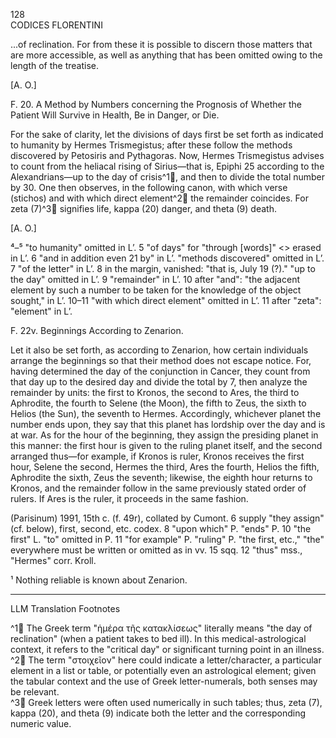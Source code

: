 128  
CODICES FLORENTINI

...of reclination. For from these it is possible to discern those matters that are more accessible, as well as anything that has been omitted owing to the length of the treatise.

[A. O.]

F. 20. A Method by Numbers concerning the Prognosis of Whether the Patient Will Survive in Health, Be in Danger, or Die.

For the sake of clarity, let the divisions of days first be set forth as indicated to humanity by Hermes Trismegistus; after these follow the methods discovered by Petosiris and Pythagoras. Now, Hermes Trismegistus advises to count from the heliacal rising of Sirius—that is, Epiphi 25 according to the Alexandrians—up to the day of crisis^1🤖, and then to divide the total number by 30. One then observes, in the following canon, with which verse (stichos) and with which direct element^2🤖 the remainder coincides. For zeta (7)^3🤖 signifies life, kappa (20) danger, and theta (9) death.

[A. O.]

⁴–⁵ "to humanity" omitted in L’. 5 "of days" for "through <certain> [words]" <> erased in L’. 6 "and in addition even 21 by" in L’. "methods discovered" omitted in L’. 7 "of the letter" in L’. 8 in the margin, vanished: "that is, July 19 (?)." "up to the day" omitted in L’. 9 "remainder" in L’. 10 after "and": "the adjacent element by such a number to be taken for the knowledge of the object sought," in L’. 10–11 "with which direct element" omitted in L’. 11 after "zeta": "element" in L’.

F. 22v. Beginnings According to Zenarion.

Let it also be set forth, as according to Zenarion, how certain individuals arrange the beginnings so that their method does not escape notice. For, having determined the day of the conjunction in Cancer, they count from that day up to the desired day and divide the total by 7, then analyze the remainder by units: the first to Kronos, the second to Ares, the third to Aphrodite, the fourth to Selene (the Moon), the fifth to Zeus, the sixth to Helios (the Sun), the seventh to Hermes. Accordingly, whichever planet the number ends upon, they say that this planet has lordship over the day and is at war. As for the hour of the beginning, they assign the presiding planet in this manner: the first hour is given to the ruling planet itself, and the second arranged thus—for example, if Kronos is ruler, Kronos receives the first hour, Selene the second, Hermes the third, Ares the fourth, Helios the fifth, Aphrodite the sixth, Zeus the seventh; likewise, the eighth hour returns to Kronos, and the remainder follow in the same previously stated order of rulers. If Ares is the ruler, it proceeds in the same fashion.

(Parisinum) 1991, 15th c. (f. 49r), collated by Cumont. 6 supply "they assign" (cf. below), first, second, etc. codex. 8 "upon which" P. "ends" P. 10 "the first" L. "to" omitted in P. 11 "for example" P. "ruling" P. "the first, etc.," "the" everywhere must be written or omitted as in vv. 15 sqq. 12 "thus" mss., "Hermes" corr. Kroll.

¹ Nothing reliable is known about Zenarion.

---

LLM Translation Footnotes

^1🤖 The Greek term "ἡμέρα τῆς κατακλίσεως" literally means "the day of reclination" (when a patient takes to bed ill). In this medical-astrological context, it refers to the "critical day" or significant turning point in an illness.  
^2🤖 The term "στοιχεῖον" here could indicate a letter/character, a particular element in a list or table, or potentially even an astrological element; given the tabular context and the use of Greek letter-numerals, both senses may be relevant.  
^3🤖 Greek letters were often used numerically in such tables; thus, zeta (7), kappa (20), and theta (9) indicate both the letter and the corresponding numeric value.